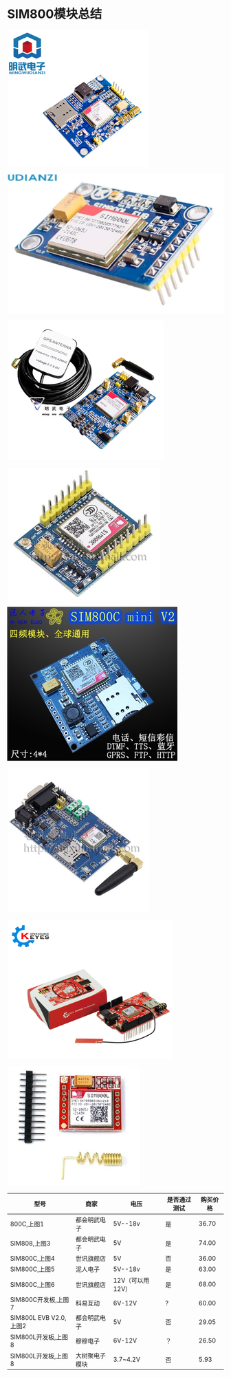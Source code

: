 # SIM800模块总结

![s](s/001.png)

![s](s/002.png)

![s](s/003.png)

![s](s/004.png)

![s](s/005.png)

![s](s/006.png)

![s](s/007.png)

![s](s/008.png)


| 型号                   | 商家           | 电压             | 是否通过测试 | 购买价格 |
| ---------------------- | -------------- | ---------------- | ------------ | -------- |
| 800C,上图1             | 都会明武电子   | 5V--18v          | 是           | 36.70    |
| SIM808,上图3           | 都会明武电子   | 5V               | 是           | 74.00    |
| SIM800C,上图4          | 世讯旗舰店     | 5V               | 否           | 36.00    |
| SIM800C,上图5          | 泥人电子       | 5V--18v          | 是           | 63.00    |
| SIM800C,上图6          | 世讯旗舰店     | 12V（可以用12V） | 是           | 68.00    |
| SIM800C开发板,上图7    | 科易互动       | 6V-12V           | ?            | 60.00    |
| SIM800L EVB V2.0,上图2 | 都会明武电子   | 5V               | 否           | 29.05    |
| SIM800L开发板,上图8    | 穆穆电子       | 6V-12V           | ？           | 26.50    |
| SIM800L开发板,上图8    | 大树聚电子模块 | 3.7~4.2V         | 否           | 5.93     |
